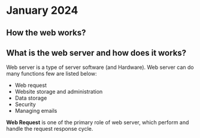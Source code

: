 # January 2024

## How the web works?

## What is the web server and how does it works?

Web server is a type of server software (and  Hardware). Web server can do many functions few are listed below:
    
* Web request
* Website storage and administration
* Data storage
* Security
* Managing emails

**Web Request** is one of the primary role of web server, which perform and handle the request response cycle.
